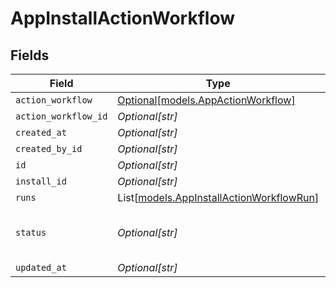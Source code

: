 # AppInstallActionWorkflow


## Fields

| Field                                                                                | Type                                                                                 | Required                                                                             | Description                                                                          |
| ------------------------------------------------------------------------------------ | ------------------------------------------------------------------------------------ | ------------------------------------------------------------------------------------ | ------------------------------------------------------------------------------------ |
| `action_workflow`                                                                    | [Optional[models.AppActionWorkflow]](../models/appactionworkflow.md)                 | :heavy_minus_sign:                                                                   | N/A                                                                                  |
| `action_workflow_id`                                                                 | *Optional[str]*                                                                      | :heavy_minus_sign:                                                                   | N/A                                                                                  |
| `created_at`                                                                         | *Optional[str]*                                                                      | :heavy_minus_sign:                                                                   | N/A                                                                                  |
| `created_by_id`                                                                      | *Optional[str]*                                                                      | :heavy_minus_sign:                                                                   | N/A                                                                                  |
| `id`                                                                                 | *Optional[str]*                                                                      | :heavy_minus_sign:                                                                   | N/A                                                                                  |
| `install_id`                                                                         | *Optional[str]*                                                                      | :heavy_minus_sign:                                                                   | N/A                                                                                  |
| `runs`                                                                               | List[[models.AppInstallActionWorkflowRun](../models/appinstallactionworkflowrun.md)] | :heavy_minus_sign:                                                                   | N/A                                                                                  |
| `status`                                                                             | *Optional[str]*                                                                      | :heavy_minus_sign:                                                                   | after query fields filled in after querying                                          |
| `updated_at`                                                                         | *Optional[str]*                                                                      | :heavy_minus_sign:                                                                   | N/A                                                                                  |